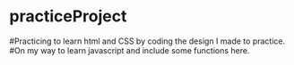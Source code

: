 # practiceProject

#Practicing to learn html and CSS by coding the design I made to practice.
#On my way to learn javascript and include some functions here.

